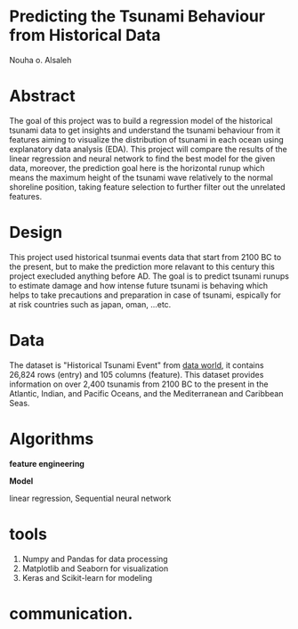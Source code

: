 # Predicting the Tsunami Behaviour from Historical Data

Nouha o. Alsaleh
# Abstract

The goal of this project was to build a regression model of the historical tsunami data to get insights and understand the tsunami behaviour from it features aiming to visualize the distribution of tsunami in each ocean using explanatory data analysis (EDA). This project will compare the results of the linear regression and neural network to find the best model for the given data, moreover, the prediction goal here is the horizontal runup which means the maximum height of the tsunami wave relatively to the normal shoreline position, taking feature selection to further filter out the unrelated features.

# Design

This project used historical tsunmai events data that start from 2100 BC to the present, but to make the prediction more relavant to this century this project execluded anything before AD. The goal is to predict tsunami runups to estimate damage and how intense future tsunami is behaving which helps to take precautions and preparation in case of tsunami, espically for at risk countries such as japan, oman, ...etc.


# Data 

The dataset is "Historical Tsunami Event" from [data world](https://data.world/dhs/), it contains  26,824 rows (entry) and 105 columns (feature). This dataset provides information on over 2,400 tsunamis from 2100 BC to the present in the Atlantic, Indian, and Pacific Oceans, and the Mediterranean and Caribbean Seas. 

# Algorithms

**feature engineering**

**Model**

linear regression, Sequential neural network


# tools
1. Numpy and Pandas for data processing
2. Matplotlib and Seaborn for visualization
3. Keras and Scikit-learn for modeling


# communication.
